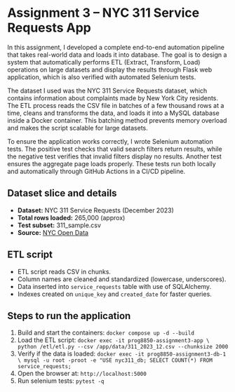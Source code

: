 # Assignment 3 – NYC 311 Service Requests App

In this assignment, I developed a complete end-to-end automation pipeline that takes real-world data and loads it into database. The goal is to design a system that automatically performs ETL (Extract, Transform, Load) operations on large datasets and display the results through Flask web application, which is also verified with automated Selenium tests.

The dataset I used was the NYC 311 Service Requests dataset, which contains information about complaints made by New York City residents. The ETL process reads the CSV file in batches of a few thousand rows at a time, cleans and transforms the data, and loads it into a MySQL database inside a Docker container. This batching method prevents memory overload and makes the script scalable for large datasets.

To ensure the application works correctly, I wrote Selenium automation tests. The positive test checks that valid search filters return results, while the negative test verifies that invalid filters display no results. Another test ensures the aggregate page loads properly. These tests run both locally and automatically through GitHub Actions in a CI/CD pipeline.

## Dataset slice and details
- **Dataset:** NYC 311 Service Requests (December 2023)  
- **Total rows loaded:** 265,000 (approx)  
- **Test subset:** 311_sample.csv
- **Source:** [NYC Open Data](https://data.cityofnewyork.us/)  

## ETL script
- ETL script reads CSV in chunks.  
- Column names are cleaned and standardized (lowercase, underscores).  
- Data inserted into `service_requests` table with use of SQLAlchemy.  
- Indexes created on `unique_key` and `created_date` for faster queries.  

## Steps to run the application
1. Build and start the containers:
    `docker compose up -d --build`
2. Load the ETL script:
    `docker exec -it prog8850-assignment3-app \ python /etl/etl.py --csv /app/data/311_2023_12.csv --chunksize 2000`
3. Verify if the data is loaded:
    `docker exec -it prog8850-assignment3-db-1 \ mysql -u root -proot -e "USE nyc311_db; SELECT COUNT(*) FROM service_requests;`
4. Open the browser at:
    `http://localhost:5000`
5. Run selenium tests:
    `pytest -q`